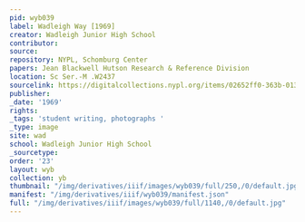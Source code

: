 ```yaml
---
pid: wyb039
label: Wadleigh Way [1969]
creator: Wadleigh Junior High School
contributor:
source:
repository: NYPL, Schomburg Center
papers: Jean Blackwell Hutson Research & Reference Division
location: Sc Ser.-M .W2437
sourcelink: https://digitalcollections.nypl.org/items/02652ff0-363b-0134-63b3-00505686a51c
publisher:
_date: '1969'
rights:
_tags: 'student writing, photographs '
_type: image
site: wad
school: Wadleigh Junior High School
_sourcetype:
order: '23'
layout: wyb
collection: yb
thumbnail: "/img/derivatives/iiif/images/wyb039/full/250,/0/default.jpg"
manifest: "/img/derivatives/iiif/wyb039/manifest.json"
full: "/img/derivatives/iiif/images/wyb039/full/1140,/0/default.jpg"
---
```

